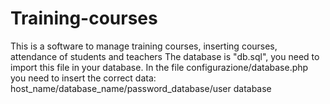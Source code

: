 # Training-courses
This is a software to manage training courses, inserting courses, attendance of students and teachers
The database is "db.sql", you need to import this file in your database.
In the file configurazione/database.php you need to insert the correct data: host_name/database_name/password_database/user database
